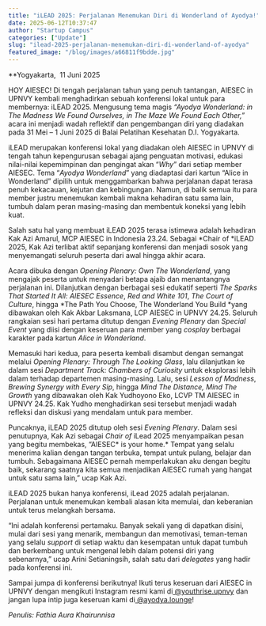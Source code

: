 ```yaml
---
title: "iLEAD 2025: Perjalanan Menemukan Diri di Wonderland of Ayodya!"
date: 2025-06-12T10:37:47
author: "Startup Campus"
categories: ["Update"]
slug: "ilead-2025-perjalanan-menemukan-diri-di-wonderland-of-ayodya"
featured_image: "/blog/images/a66811f9bdde.jpg"
---
```


**Yogyakarta,  11 Juni 2025


HOY AIESEC! Di tengah perjalanan tahun yang penuh tantangan, AIESEC in UPNVY kembali menghadirkan sebuah konferensi lokal untuk para membernya: iLEAD 2025. Mengusung tema magis *“Ayodya Wonderland: in The Madness We Found Ourselves, in The Maze We Found Each Other,”* acara ini menjadi wadah reflektif dan pengembangan diri yang diadakan pada 31 Mei – 1 Juni 2025 di Balai Pelatihan Kesehatan D.I. Yogyakarta.

iLEAD merupakan konferensi lokal yang diadakan oleh AIESEC in UPNVY di tengah tahun kepengurusan sebagai ajang penguatan motivasi, edukasi nilai-nilai kepemimpinan dan pengingat akan “*Why*” dari setiap member AIESEC. Tema “*Ayodya Wonderland*” yang diadaptasi dari kartun “Alice in Wonderland” dipilih untuk menggambarkan bahwa perjalanan dapat terasa penuh kekacauan, kejutan dan kebingungan. Namun, di balik semua itu para member justru menemukan kembali makna kehadiran satu sama lain, tumbuh dalam peran masing-masing dan membentuk koneksi yang lebih kuat.

Salah satu hal yang membuat iLEAD 2025 terasa istimewa adalah kehadiran Kak Azi Amarul, MCP AIESEC in Indonesia 23.24. Sebagai *Chair of *iLEAD 2025, Kak Azi terlibat aktif sepanjang konferensi dan menjadi sosok yang menyemangati seluruh peserta dari awal hingga akhir acara.

Acara dibuka dengan *Opening Plenary: Own The Wonderland*, yang mengajak peserta untuk menyadari betapa ajaib dan menantangnya perjalanan ini. Dilanjutkan dengan berbagai sesi edukatif seperti *The Sparks That Started It All: AIESEC Essence*, *Red and White 101*, *The Court of Culture*, hingga *The Path You Choose, The Wonderland You Build *yang dibawakan oleh Kak Akbar Laksmana, LCP AIESEC in UPNVY 24.25. Seluruh rangkaian sesi hari pertama ditutup dengan *Evening Plenary* dan *Special Event* yang diisi dengan keseruan para member yang *cosplay* berbagai karakter pada kartun *Alice in Wonderland*.

Memasuki hari kedua, para peserta kembali disambut dengan semangat melalui *Opening Plenary: Through The Looking Glass*, lalu dilanjutkan ke dalam sesi *Department Track: Chambers of Curiosity* untuk eksplorasi lebih dalam terhadap departemen masing-masing. Lalu, sesi *Lesson of Madness*, *Brewing Synergy with Every Sip*, hingga *Mind The Distance, Mind The Growth* yang dibawakan oleh Kak Yudhoyono Eko, LCVP TM AIESEC in UPNVY 24.25. Kak Yudho menghadirkan sesi tersebut menjadi wadah refleksi dan diskusi yang mendalam untuk para member.

Puncaknya, iLEAD 2025 ditutup oleh sesi *Evening Plenary*. Dalam sesi penutupnya, Kak Azi sebagai *Chair of* iLead 2025 menyampaikan pesan yang begitu membekas, “AIESEC* is your home.* Tempat yang selalu menerima kalian dengan tangan terbuka, tempat untuk pulang, belajar dan tumbuh. Sebagaimana AIESEC pernah memperlakukan aku dengan begitu baik, sekarang saatnya kita semua menjadikan AIESEC rumah yang hangat untuk satu sama lain,” ucap Kak Azi.

iLEAD 2025 bukan hanya konferensi, iLead 2025 adalah perjalanan. Perjalanan untuk menemukan kembali alasan kita memulai, dan keberanian untuk terus melangkah bersama.

“Ini adalah konferensi pertamaku. Banyak sekali yang di dapatkan disini, mulai dari sesi yang menarik, membangun dan memotivasi, teman-teman yang selalu *support* di setiap waktu dan kesempatan untuk dapat tumbuh dan berkembang untuk mengenal lebih dalam potensi diri yang sebenarnya,” ucap Arini Setianingsih, salah satu dari *delegates* yang hadir pada konferensi ini. 

Sampai jumpa di konferensi berikutnya! Ikuti terus keseruan dari AIESEC in UPNVY dengan mengikuti Instagram resmi kami di[ @youthrise.upnvy](https://www.instagram.com/youthrise.upnvy) dan jangan lupa intip juga keseruan kami di[ @ayodya.lounge](https://www.instagram.com/ayodya.lounge)! 

*Penulis: Fathia Aura Khairunnisa*
